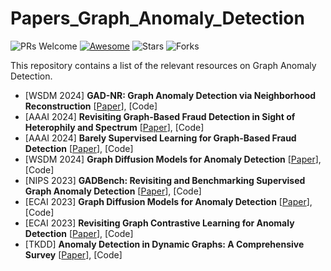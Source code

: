 # Papers_Graph_Anomaly_Detection
![PRs Welcome](https://img.shields.io/badge/PRs-Welcome-green)  [![Awesome](https://awesome.re/badge.svg)](https://awesome.re) 
![Stars](https://img.shields.io/github/stars/gongchenghua/Papers_Graph_Anomaly_Detection?color=red) 
![Forks](https://img.shields.io/github/forks/gongchenghua/Papers_Graph_Anomaly_Detection?color=blue&label=Fork)

This repository contains a list of the relevant resources on Graph Anomaly Detection. 
- [WSDM 2024] **GAD-NR: Graph Anomaly Detection via Neighborhood Reconstruction** [[Paper](https://dl.acm.org/doi/pdf/10.1145/3616855.3635767)], [Code]
- [AAAI 2024] **Revisiting Graph-Based Fraud Detection in Sight of Heterophily and Spectrum** [[Paper](https://ojs.aaai.org/index.php/AAAI/article/view/28773)], [Code]
- [AAAI 2024] **Barely Supervised Learning for Graph-Based Fraud Detection** [[Paper](https://ojs.aaai.org/index.php/AAAI/article/view/29593)], [Code]
- [WSDM 2024] **Graph Diffusion Models for Anomaly Detection** [[Paper](https://www.amazon.science/publications/graph-diffusion-models-for-anomaly-detection)], [Code]
- [NIPS 2023] **GADBench: Revisiting and Benchmarking Supervised Graph Anomaly Detection** [[Paper](https://proceedings.neurips.cc/paper_files/paper/2023/file/5eaafd67434a4cfb1cf829722c65f184-Paper-Datasets_and_Benchmarks.pdf)], [Code]
- [ECAI 2023] **Graph Diffusion Models for Anomaly Detection** [[Paper](https://www.amazon.science/publications/graph-diffusion-models-for-anomaly-detection)], [Code]
- [ECAI 2023] **Revisiting Graph Contrastive Learning for Anomaly Detection** [[Paper](https://ebooks.iospress.nl/doi/10.3233/FAIA230440)], [Code]
- [TKDD] **Anomaly Detection in Dynamic Graphs: A Comprehensive Survey** [[Paper](https://dl.acm.org/doi/abs/10.1145/3669906)], [Code]
